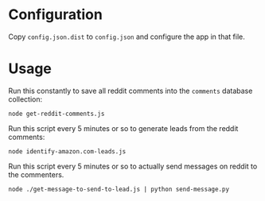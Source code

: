Configuration
=============

Copy `config.json.dist` to `config.json` and configure the app in that file.

Usage
=====

Run this constantly to save all reddit comments into the `comments` database collection:

```
node get-reddit-comments.js
```

Run this script every 5 minutes or so to generate leads from the reddit comments:

```
node identify-amazon.com-leads.js
```

Run this script every 5 minutes or so to actually send messages on reddit to the commenters.

```
node ./get-message-to-send-to-lead.js | python send-message.py
```
